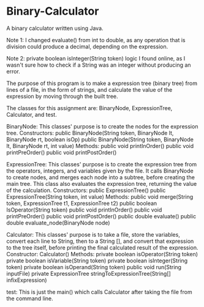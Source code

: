 # Binary-Calculator
A binary calculator written using Java.

Note 1: I changed evaluate() from int to double, as any operation that is division
      could produce a decimal, depending on the expression.

Note 2: private boolean isInteger(String token) logic I found online, as I wasn't
	sure how to check if a String was an integer without producing an error.


The purpose of this program is to make a expression tree (binary tree)
from lines of a file, in the form of strings, and calculate the value of 
the expression by moving through the built tree.

The classes for this assignment are: BinaryNode, ExpressionTree, Calculator,
and test.

BinaryNode: This classes' purpose is to create the nodes for the expression
	    tree.
	Constructors: public BinaryNode(String token, BinaryNode lt, BinaryNode rt, boolean isOp)
		      public BinaryNode(String token, BinaryNode lt, BinaryNode rt, int value) 
	Methods: public void printInOrder()
		 public void printPreOrder()
		 public void printPostOrder()

ExpressionTree: This classes' purpose is to create the expression tree from
		the operators, integers, and variables given by the file.
		It calls BinaryNode to create nodes, and merges each node into
		a subtree, before creating the main tree. This class also
		evaluates the expression tree, returning the value of the
		calculation.
	Constructors: public ExpressionTree()
		      public ExpressionTree(String token, int value)
	Methods: public void merge(String token, ExpressionTree t1, ExpressionTree t2)
		 public boolean IsOperator(String token)
		 public void printInOrder()
		 public void printPreOrder()
		 public void printPostOrder()
		 public double evaluate()
		 public double evaluate_node(BinaryNode node)

Calculator: This classes' purpose is to take a file, store the variables,
	    convert each line to String, then to a String [], and convert that expression to 
	    the tree itself, before printing the final calculated result of the expression.
Constructor: Calculator()
Methods: private boolean isOperator(String token)
	 private boolean isVariable(String token)
	 private boolean isInteger(String token)
	 private boolean isOperand(String token)
	 public void run(String inputFile)
	 private ExpressionTree stringToExpressionTree(String[] infixExpression)

test: This is just the main() which calls Calculator after taking the file from
      the command line.
